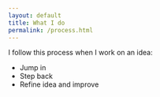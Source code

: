 ```yaml
---
layout: default
title: What I do
permalink: /process.html
---
```


I follow this process when I work on an idea:

 - Jump in
 - Step back
 - Refine idea and improve

